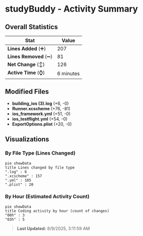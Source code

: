 # studyBuddy - Activity Summary 

## Overall Statistics

| Stat                   | Value                                                             |
| ---------------------- | ----------------------------------------------------------------- |
| **Lines Added** (➕)   | 207                                          |
| **Lines Removed** (➖) | 81                                        |
| **Net Change** (↕)    | 126                |
| **Active Time** (⌚)   | 6 minutes |


## Modified Files
- **building_ios (3).log** (+6, -0)
- **Runner.xcscheme** (+76, -81)
- **ios_framework.yml** (+51, -0)
- **ios_testflight.yml** (+54, -0)
- **ExportOptions.plist** (+20, -0)

## Visualizations

### By File Type (Lines Changed)

```mermaid
pie showData
title Lines changed by file type
".log" : 6
".xcscheme" : 157
".yml" : 105
".plist" : 20
```

### By Hour (Estimated Activity Count)

```mermaid
pie showData
title Coding activity by hour (count of changes)
"00h" : 3
"03h" : 5
```


> **Last Updated:** 8/9/2025, 3:11:59 AM